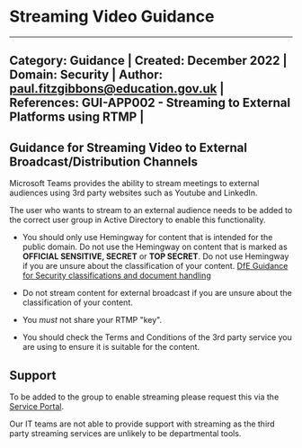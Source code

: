 # Streaming Video Guidance

---
Category: Guidance |
Created: December 2022 |
Domain: Security |
Author: paul.fitzgibbons@education.gov.uk |
References: GUI-APP002 - Streaming to External Platforms using RTMP |
---

## Guidance for Streaming Video to External Broadcast/Distribution Channels
Microsoft Teams provides the ability to stream meetings to external audiences using 3rd party websites such as Youtube and LinkedIn.

The user who wants to stream to an external audience needs to be added to the correct user group in Active Directory to enable this functionality.

* You should only use Hemingway for content that is intended for the public domain. Do not use the Hemingway on content that is marked as **OFFICIAL SENSITIVE, SECRET** or **TOP SECRET**.  Do not use Hemingway if you are unsure about the classification of your content. 
[DfE Guidance for Security classifications and document handling](https://educationgovuk.sharepoint.com/sites/how-do-i/SitePages/security-handling-information.aspx#security-classifications)

* Do not stream content for external broadcast if you are unsure about the classification of your content.

* You *must* not share your RTMP "key".

* You should check the Terms and Conditions of the 3rd party service you are using to ensure it is suitable for the content.

## Support
To be added to the group to enable streaming please request this via the [Service Portal](https://dfe.service-now.com/serviceportal). 

Our IT teams are not able to provide support with streaming as the third party streaming services are unlikely to be departmental tools.

